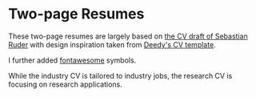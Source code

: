 Two-page Resumes
==========================

These two-page resumes are largely based on [the CV draft of Sebastian Ruder](https://github.com/sebastianruder/cv) with design inspiration taken from [Deedy's CV template](https://github.com/deedy/Deedy-Resume).

I further added [fontawesome](https://fontawesome.com) symbols.

While the industry CV is tailored to industry jobs, the research CV is focusing on research applications.